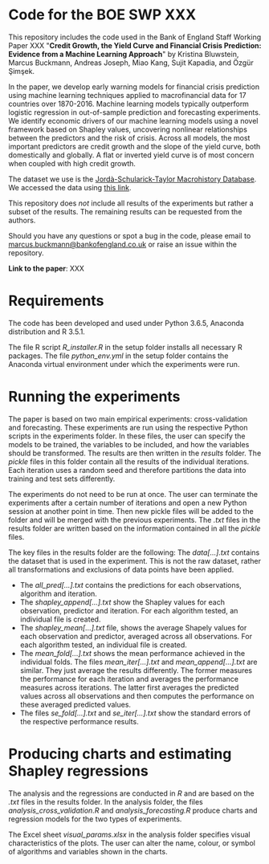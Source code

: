 # Code for the BOE SWP XXX

This repository includes the code used in the Bank of England Staff Working Paper XXX "__Credit Growth, the Yield Curve and Financial Crisis Prediction: Evidence from a Machine Learning Approach__" by Kristina Bluwstein, Marcus Buckmann, Andreas Joseph, Miao Kang, Sujit Kapadia, and Özgür Şimşek. 

In the paper, we develop early warning models for financial crisis prediction using machine learning techniques applied to macrofinancial data for 17 countries over 1870-2016. Machine learning models typically outperform logistic regression in out-of-sample prediction and forecasting experiments. We identify economic drivers of our machine learning models using a novel framework based on Shapley values, uncovering nonlinear relationships between the predictors and the risk of crisis.  Across all models, the most important predictors are credit growth and the slope of the yield curve, both domestically and globally. A flat or inverted yield curve is of most concern when coupled with high credit growth.


The dataset we use is the [Jordà-Schularick-Taylor Macrohistory Database](http://www.macrohistory.net/data/). We accessed the data using [this link](http://www.macrohistory.net/JST/JSTdatasetR3.xlsx).  

This repository does _not_ include all results of the experiments but rather a subset of the results. The remaining results can be requested from the authors. 

Should you have any questions or spot a bug in the code, please email to marcus.buckmann@bankofengland.co.uk or raise an issue within the repository.

__Link to the paper__: XXX


# Requirements 
The code has been developed and used under Python 3.6.5, Anaconda distribution and R 3.5.1. 

The file R script _R_installer.R_ in the setup folder installs all necessary R packages.
The file _python_env.yml_ in the setup folder contains the Anaconda virtual environment under which the experiments were run.
 

# Running the experiments 

The paper is based on two main empirical experiments: cross-validation and forecasting. These experiments are run using the respective Python scripts in the experiments folder.
In these files, the user can specify the models to be trained, the variables to be included, and how the variables should be transformed. The results are then written in the _results_ folder. The _pickle_ files in this folder contain all the results of the individual iterations. Each iteration uses a random seed and therefore partitions the data into training and test sets differently. 

The experiments do not need to be run at once. The user can terminate the experiments after a certain number of iterations and open a new Python session at another point in time. Then new pickle files will be added to the folder and will be merged with the previous experiments. 
The _.txt_ files in the results folder are written based on the information contained in all the _pickle_ files. 

The key files in the results folder are the following:
The _data[...].txt_ contains the dataset that is used in the experiment. This is not the raw dataset, rather all transformations and exclusions of data points have been applied.
- The _all_pred[...].txt_ contains the predictions for each observations, algorithm and iteration. 
- The _shapley_append[...].txt_ show the Shapley values for each observation, predictor and iteration. For each algorithm tested, an individual file is created.
- The _shapley_mean[...].txt_ file, shows the average Shapely values for each observation and predictor, averaged across all observations. For each algorithm tested, an individual file is created.
- The _mean_fold[...].txt_ shows the mean performance achieved in the individual folds. The files _mean_iter[...].txt_ and _mean_append[...].txt_ are similar. They just average the results differently. The former measures the performance for each iteration and averages the performance measures across iterations. The latter first averages the predicted values across all observations and then computes the performance on these averaged predicted values. 
- The files _se_fold[...].txt_ and _se_iter[...].txt_ show the standard errors of the respective performance results.


# Producing charts and estimating Shapley regressions ####

The analysis and the regressions are conducted in _R_ and are based on the _.txt_ files in the results folder.
In the analysis folder, the files _analysis_cross_validation.R_ and _analysis_forecasting.R_ produce charts and regression models for the two types of experiments.

The Excel sheet _visual_params.xlsx_ in the analysis folder specifies visual characteristics of the plots. The user can alter the name, colour, or symbol of algorithms and variables shown in the charts.



